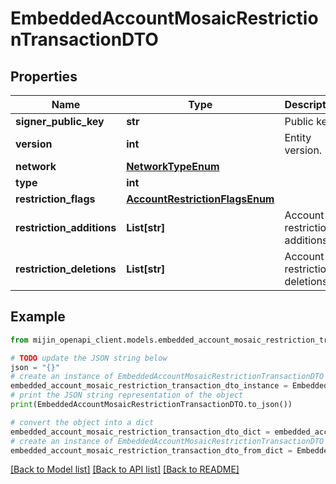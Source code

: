 # EmbeddedAccountMosaicRestrictionTransactionDTO


## Properties

Name | Type | Description | Notes
------------ | ------------- | ------------- | -------------
**signer_public_key** | **str** | Public key. | 
**version** | **int** | Entity version. | 
**network** | [**NetworkTypeEnum**](NetworkTypeEnum.md) |  | 
**type** | **int** |  | 
**restriction_flags** | [**AccountRestrictionFlagsEnum**](AccountRestrictionFlagsEnum.md) |  | 
**restriction_additions** | **List[str]** | Account restriction additions. | 
**restriction_deletions** | **List[str]** | Account restriction deletions. | 

## Example

```python
from mijin_openapi_client.models.embedded_account_mosaic_restriction_transaction_dto import EmbeddedAccountMosaicRestrictionTransactionDTO

# TODO update the JSON string below
json = "{}"
# create an instance of EmbeddedAccountMosaicRestrictionTransactionDTO from a JSON string
embedded_account_mosaic_restriction_transaction_dto_instance = EmbeddedAccountMosaicRestrictionTransactionDTO.from_json(json)
# print the JSON string representation of the object
print(EmbeddedAccountMosaicRestrictionTransactionDTO.to_json())

# convert the object into a dict
embedded_account_mosaic_restriction_transaction_dto_dict = embedded_account_mosaic_restriction_transaction_dto_instance.to_dict()
# create an instance of EmbeddedAccountMosaicRestrictionTransactionDTO from a dict
embedded_account_mosaic_restriction_transaction_dto_from_dict = EmbeddedAccountMosaicRestrictionTransactionDTO.from_dict(embedded_account_mosaic_restriction_transaction_dto_dict)
```
[[Back to Model list]](../README.md#documentation-for-models) [[Back to API list]](../README.md#documentation-for-api-endpoints) [[Back to README]](../README.md)



